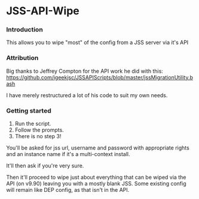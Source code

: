 # JSS-API-Wipe

### Introduction

This allows you to wipe "most" of the config from a JSS server via it's API

### Attribution

Big thanks to Jeffrey Compton for the API work he did with this:
https://github.com/igeekjsc/JSSAPIScripts/blob/master/jssMigrationUtility.bash

I have merely restructured a lot of his code to suit my own needs.

### Getting started

1. Run the script.
2. Follow the prompts.
3. There is no step 3!

You'll be asked for jss url, username and password with appropriate rights and an instance name if it's a multi-context install.

It'll then ask if you're very sure.

Then it'll proceed to wipe just about everything that can be wiped via the API (on v9.90) leaving you with a mostly blank JSS.
Some existing config will remain like DEP config, as that isn't in the API.